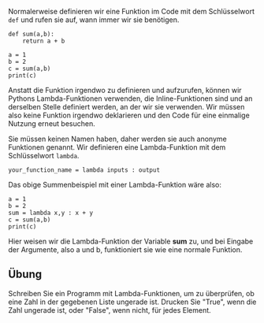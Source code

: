 Normalerweise definieren wir eine Funktion im Code mit dem Schlüsselwort `def` und rufen sie auf, wann immer wir sie benötigen.

    def sum(a,b):
        return a + b

    a = 1
    b = 2
    c = sum(a,b)
    print(c)

Anstatt die Funktion irgendwo zu definieren und aufzurufen, können wir Pythons Lambda-Funktionen verwenden, die Inline-Funktionen sind und an derselben Stelle definiert werden, an der wir sie verwenden. Wir müssen also keine Funktion irgendwo deklarieren und den Code für eine einmalige Nutzung erneut besuchen.

Sie müssen keinen Namen haben, daher werden sie auch anonyme Funktionen genannt. Wir definieren eine Lambda-Funktion mit dem Schlüsselwort `lambda`.

    your_function_name = lambda inputs : output

Das obige Summenbeispiel mit einer Lambda-Funktion wäre also:

    a = 1
    b = 2
    sum = lambda x,y : x + y
    c = sum(a,b)
    print(c)

Hier weisen wir die Lambda-Funktion der Variable **sum** zu, und bei Eingabe der Argumente, also a und b, funktioniert sie wie eine normale Funktion.

Übung
--------
Schreiben Sie ein Programm mit Lambda-Funktionen, um zu überprüfen, ob eine Zahl in der gegebenen Liste ungerade ist. Drucken Sie "True", wenn die Zahl ungerade ist, oder "False", wenn nicht, für jedes Element.